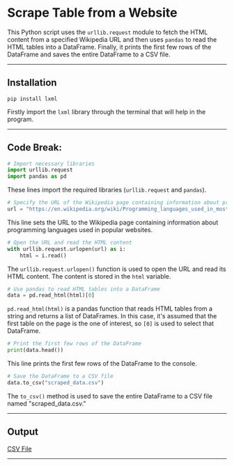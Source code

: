 # Scrape Table from a Website

This Python script uses the `urllib.request` module to fetch the HTML content from a specified Wikipedia URL and then uses `pandas` to read the HTML tables into a DataFrame. Finally, it prints the first few rows of the DataFrame and saves the entire DataFrame to a CSV file.

-----

## Installation

```
pip install lxml
```
Firstly import the `lxml` library through the terminal that will help in the program.

-----

## Code Break:

```python
# Import necessary libraries
import urllib.request
import pandas as pd
```

These lines import the required libraries (`urllib.request` and `pandas`).

```python
# Specify the URL of the Wikipedia page containing information about programming languages
url = "https://en.wikipedia.org/wiki/Programming_languages_used_in_most_popular_websites"
```

This line sets the URL to the Wikipedia page containing information about programming languages used in popular websites.

```python
# Open the URL and read the HTML content
with urllib.request.urlopen(url) as i:
    html = i.read()
```

The `urllib.request.urlopen()` function is used to open the URL and read its HTML content. The content is stored in the `html` variable.

```python
# Use pandas to read HTML tables into a DataFrame
data = pd.read_html(html)[0]
```

`pd.read_html(html)` is a pandas function that reads HTML tables from a string and returns a list of DataFrames. In this case, it's assumed that the first table on the page is the one of interest, so `[0]` is used to select that DataFrame.

```python
# Print the first few rows of the DataFrame
print(data.head())
```

This line prints the first few rows of the DataFrame to the console.

```python
# Save the DataFrame to a CSV file
data.to_csv("scraped_data.csv")
```

The `to_csv()` method is used to save the entire DataFrame to a CSV file named "scraped_data.csv."

-----

## Output

[CSV File](scraped_data.csv)

-----